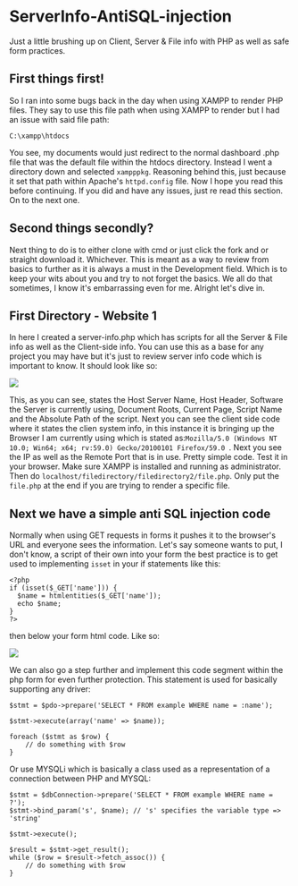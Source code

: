 # ServerInfo-AntiSQL-injection
Just a little brushing up on Client, Server &amp; File info with PHP as well as safe form practices.

## First things first!

  So I ran into some bugs back in the day when using XAMPP to render PHP files. They say to use this file path when using XAMPP to
  render but I had an issue with said file path:
  
  ```
  C:\xampp\htdocs
  ```
  You see, my documents would just redirect to the normal dashboard .php file that was the default file within the htdocs directory.
  Instead I went a directory down and selected ```xampppkg```. Reasoning behind this, just because it set that path within Apache's
  ```httpd.config``` file. Now I hope you read this before continuing. If you did and have any issues, just re read this section. On
  to the next one.
  
  ## Second things secondly? 
  
   Next thing to do is to either clone with cmd or just click the fork and or straight download it. Whichever. This is meant as a 
   way to review from basics to further as it is always a must in the Development field. Which is to keep your wits about you and
   try to not forget the basics. We all do that sometimes, I know it's embarrassing even for me. Alright let's dive in.
   
   
   ## First Directory - Website 1
   
   In here I created a server-info.php which has scripts for all the Server & File info as well as the Client-side info. You can use
   this as a base for any project you may have but it's just to review server info code which is important to know. It should look like
   so:
   
   <img src="imgs/phpcapture1.JPG">

This, as you can see, states the Host Server Name, Host Header, Software the Server is currently using, Document Roots, Current Page, Script Name and the Absolute Path of the script. Next you can see the client side code where it states the clien system info, in this instance it is bringing up the Browser I am currently using which is stated as:```Mozilla/5.0 (Windows NT 10.0; Win64; x64; rv:59.0) Gecko/20100101 Firefox/59.0 ```.  Next you see the IP as well as the Remote Port that is in use. Pretty simple code. Test it in your browser. Make sure XAMPP is installed and running as administrator. Then do ```localhost/filedirectory/filedirectory2/file.php```. Only put the ```file.php``` at the end if you are trying to render a specific file. 

## Next we have a simple anti SQL injection code
Normally when using GET requests in forms it pushes it to the browser's URL and everyone sees the information. Let's say someone wants to put, I don't know, a script of their own into your form the best practice is to get used to implementing ```isset``` in your if statements like this:


```
<?php
if (isset($_GET['name'])) {
  $name = htmlentities($_GET['name']);
  echo $name;
}
?>
```
then below your form html code. Like so:

<img src="imgs/phpcapture2.JPG">


We can also go a step further and implement this code segment within the php form for even further protection. This statement is used for basically supporting any driver:

```
$stmt = $pdo->prepare('SELECT * FROM example WHERE name = :name');

$stmt->execute(array('name' => $name));

foreach ($stmt as $row) {
    // do something with $row
}
```
Or use MYSQLi which is basically a class used as a representation of a connection between PHP and MYSQL:
```
$stmt = $dbConnection->prepare('SELECT * FROM example WHERE name = ?');
$stmt->bind_param('s', $name); // 's' specifies the variable type => 'string'

$stmt->execute();

$result = $stmt->get_result();
while ($row = $result->fetch_assoc()) {
    // do something with $row
}
```
